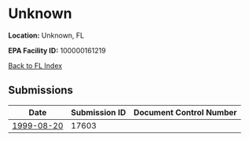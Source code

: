 # Unknown

**Location:** Unknown, FL

**EPA Facility ID:** 100000161219

[Back to FL Index](../../index.md)

## Submissions

| Date | Submission ID | Document Control Number |
|------|--------------|-------------------------|
| [1999-08-20](submissions/17603.md) | 17603 |  |
